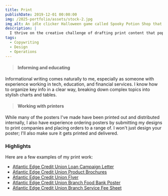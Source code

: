 ```yaml
---
title: Print
publishDate: 2019-12-01 00:00:00
img: /2025-portfolio/assets/stock-2.jpg
img_alt: An idle clicker Halloween game called Spooky Potion Shop that was developed using React and Vite
description: |
  I thrive on the creative challenge of drafting print content that pops off the page. With experience working in a range of mediums (brochures, posters, flyers, letters, etc.), I know how to make any format work.
tags:
  - Copywriting
  - Design
  - Operations
---
```


>#### Informing and educating
Informational writing comes naturally to me, especially as someone with experience working in tech, education, and financial services. I know how to organize key info in a clear way, breaking down complex topics into stylish charts and tables.

>#### Working with printers
While many of the posters I've made have been printed out and distributed internally, I also have experience ordering posters by submitting my designs to print companies and placing orders to a range of. I won't just design your poster; I'll also make sure it gets printed and delivered.

### Highlights  
Here are a few examples of my print work:  
- <a href="https://drive.google.com/file/d/1Ogb817TlLWTXzbJPWURJCUfbtQBRG3W8/view?usp=sharing">Atlantic Edge Credit Union Loan Campaign Letter</a>
- <a href="https://drive.google.com/file/d/1N9Pj3N0RTpBczDycq0VwCAn63YWHnMvz/view?usp=sharing">Atlantic Edge Credit Union Product Brochures</a>
- <a href="https://drive.google.com/file/d/1D-XU8525AWhr-l1rgn7Jo6S6LKVxVpdQ/view?usp=sharing">Atlantic Edge Credit Union Flyer</a>
- <a href="https://drive.google.com/file/d/1_2cDzpIBeJV1sNmZnzwbLJdWbfdqDlfT/view?usp=sharing">Atlantic Edge Credit Union Branch Food Bank Poster</a>
- <a href="https://drive.google.com/file/d/19LjXe4QUvBPYkPX_ddChl3CArVknwqEV/view?usp=sharing">Atlantic Edge Credit Union Branch Service Fee Sheet</a>